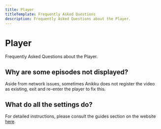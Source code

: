 ```yaml
---
title: Player
titleTemplate: Frequently Asked Questions
description: Frequently Asked Questions about the Player.
---
```


# Player
Frequently Asked Questions about the Player.

## Why are some episodes not displayed?
Aside from network issues, sometimes Anikku does not register the video as existing, exit and re-enter the player to fix this.

## What do all the settings do?
For detailed instructions, please consult the guides section on the website [here](/docs/guides/player-settings/).
